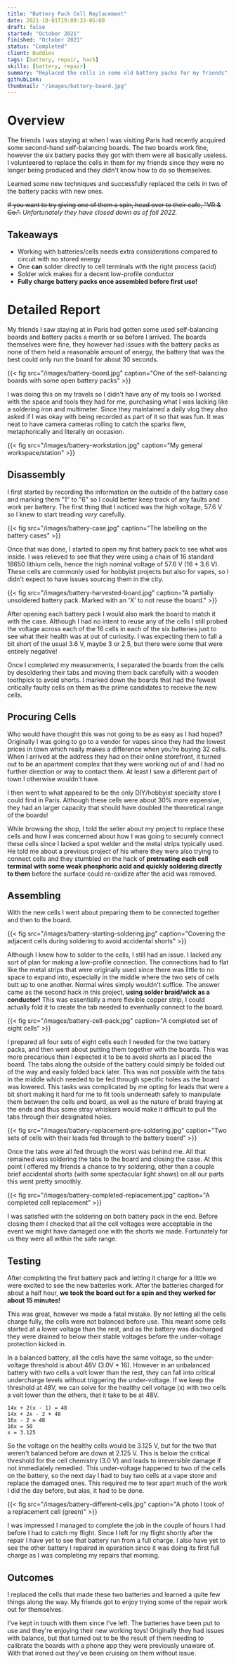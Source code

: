 ```yaml
---
title: "Battery Pack Cell Replacement"
date: 2021-10-01T19:09:33-05:00
draft: false
started: "October 2021"
finished: "October 2021"
status: "Completed"
client: Buddies
tags: [battery, repair, hack]
skills: [battery, repair]
summary: "Replaced the cells in some old battery packs for my friends"
githubLink:
thumbnail: "/images/battery-board.jpg"
---
```


# Overview

The friends I was staying at when I was visiting Paris had recently acquired some second-hand self-balancing boards. The two boards work fine, however the six battery packs they got with them were all basically useless. I volunteered to replace the cells in them for my friends since they were no longer being produced and they didn't know how to do so themselves.

Learned some new techniques and successfully replaced the cells in two of the battery packs with new ones.

~~If you want to try giving one of them a spin, head over to their cafe, "VR & Co.".~~ *Unfortunately they have closed down as of fall 2022.*

## Takeaways

- Working with batteries/cells needs extra considerations compared to circuit with no stored energy
- One **can** solder directly to cell terminals with the right process (acid)
- Solder wick makes for a decent low-profile conductor
- **Fully charge battery packs once assembled before first use!**

# Detailed Report

My friends I saw staying at in Paris had gotten some used self-balancing boards and battery packs a month or so before I arrived. The boards themselves were fine, they however had issues with the battery packs as none of them held a reasonable amount of energy, the battery that was the best could only run the board for about 30 seconds.

{{< fig src="/images/battery-board.jpg" caption="One of the self-balancing boards with some open battery packs" >}}

I was doing this on my travels so I didn't have any of my tools so I worked with the space and tools they had for me, purchasing what I was lacking like a soldering iron and multimeter. Since they maintained a daily vlog they also asked if I was okay with being recorded as part of it so that was fun. It was neat to have camera cameras rolling to catch the sparks flew, metaphorically and literally on occasion.

{{< fig src="/images/battery-workstation.jpg" caption="My general workspace/station" >}}

## Disassembly

I first started by recording the information on the outside of the battery case and marking them "1" to "6" so I could better keep track of any faults and work per battery. The first thing that I noticed was the high voltage, 57.6&nbsp;V so I knew to start treading *very* carefully.

{{< fig src="/images/battery-case.jpg" caption="The labelling on the battery cases" >}}

Once that was done, I started to open my first battery pack to see what was inside. I was relieved to see that they were using a chain of 16 standard 18650 lithium cells, hence the high nominal voltage of 57.6&nbsp;V (16 * 3.6&nbsp;V). These cells are commonly used for hobbyist projects but also for vapes, so I didn't expect to have issues sourcing them in the city.

{{< fig src="/images/battery-harvested-board.jpg" caption="A partially unsoldered battery pack. Marked with an 'X' to not reuse the board." >}}

After opening each battery pack I would also mark the board to match it with the case. Although I had no intent to reuse any of the cells I still probed the voltage across each of the 16 cells in each of the six batteries just to see what their health was at out of curiosity. I was expecting them to fall a bit short of the usual 3.6&nbsp;V, maybe 3 or 2.5, but there were some that were entirely negative!

Once I completed my measurements, I separated the boards from the cells by desoldering their tabs and moving them back carefully with a wooden toothpick to avoid shorts. I marked down the boards that had the fewest critically faulty cells on them as the prime candidates to receive the new cells.

## Procuring Cells

Who would have thought this was not going to be as easy as I had hoped? Originally I was going to go to a vendor for vapes since they had the lowest prices in town which really makes a difference when you're buying 32 cells. When I arrived at the address they had on their online storefront, it turned out to be an apartment complex that they were working out of and I had no further direction or way to contact them. At least I saw a different part of town I otherwise wouldn't have.

I then went to what appeared to be the only DIY/hobbyist specialty store I could find in Paris. Although these cells were about 30% more expensive, they had an larger capacity that should have doubled the theoretical range of the boards! 

While browsing the shop, I told the seller about my project to replace these cells and how I was concerned about how I was going to securely connect these cells since I lacked a spot welder and the metal strips typically used. He told me about a previous project of his where they were also trying to connect cells and they stumbled on the hack of **pretreating each cell terminal with some weak phosphoric acid and quickly soldering directly to them** before the surface could re-oxidize after the acid was removed.

## Assembling

With the new cells I went about preparing them to be connected together and then to the board. 

{{< fig src="/images/battery-starting-soldering.jpg" caption="Covering the adjacent cells during soldering to avoid accidental shorts" >}}

Although I knew how to solder to the cells, I still had an issue. I lacked any sort of plan for making a low-profile connection. The connections had to flat like the metal strips that were originally used since there was little to no space to expand into, especially in the middle where the two sets of cells butt up to one another. Normal wires simply wouldn't suffice. The answer came as the second hack in this project, **using solder braid/wick as a conductor!** This was essentially a more flexible copper strip, I could actually fold it to create the tab needed to eventually connect to the board.

{{< fig src="/images/battery-cell-pack.jpg" caption="A completed set of eight cells" >}}

I prepared all four sets of eight cells each I needed for the two battery packs, and then went about putting them together with the boards. This was more precarious than I expected it to be to avoid shorts as I placed the board. The tabs along the outside of the battery could simply be folded out of the way and easily folded back later. This was not possible with the tabs in the middle which needed to be fed through specific holes as the board was lowered. This tasks was complicated by me opting for leads that were a bit short making it hard for me to fit tools underneath safely to manipulate them between the cells and board, as well as the nature of braid fraying at the ends and thus some stray whiskers would make it difficult to pull the tabs through their designated holes.

{{< fig src="/images/battery-replacement-pre-soldering.jpg" caption="Two sets of cells with their leads fed through to the battery board" >}}

Once the tabs were all fed through the worst was behind me. All that remained was soldering the tabs to the board and closing the case. At this point I offered my friends a chance to try soldering, other than a couple brief accidental shorts (with some spectacular light shows) on all our parts this went pretty smoothly.

{{< fig src="/images/battery-completed-replacement.jpg" caption="A completed cell replacement" >}}

I was satisfied with the soldering on both battery pack in the end. Before closing them I checked that all the cell voltages were acceptable in the event we might have damaged one with the shorts we made. Fortunately for us they were all within the safe range.

## Testing

After completing the first battery pack and letting it charge for a little we were excited to see the new batteries work. After the batteries charged for about a half hour, **we took the board out for a spin and they worked for about 15 minutes!**

This was great, however we made a fatal mistake. By not letting all the cells charge fully, the cells were not balanced before use. This meant some cells started at a lower voltage than the rest, and as the battery was discharged they were drained to below their stable voltages before the under-voltage protection kicked in.

In a balanced battery, all the cells have the same voltage, so the under-voltage threshold is about 48V (3.0V * 16). However in an unbalanced battery with two cells a volt lower than the rest, they can fall into critical undercharge levels without triggering the under-voltage. If we keep the threshold at 48V, we can solve for the healthy cell voltage (x) with two cells a volt lower than the others, that it take to be at 48V.

```
14x + 2(x - 1) = 48
14x + 2x - 2 + 48
16x - 2 = 48
16x = 50
x = 3.125
```

So the voltage on the healthy cells would be 3.125&nbsp;V, but for the two that weren't balanced before are down at 2.125&nbsp;V. This is below the critical threshold for the cell chemistry (3.0&nbsp;V) and leads to irreversible damage if not immediately remedied. This under-voltage happened to two of the cells on the battery, so the next day I had to buy two cells at a vape store and replace the damaged ones. This required me to tear apart much of the work I did the day before, but alas, it had to be done.

{{< fig src="/images/battery-different-cells.jpg" caption="A photo I took of a replacement cell (green)" >}}

I was impressed I managed to complete the job in the couple of hours I had before I had to catch my flight. Since I left for my flight shortly after the repair I have yet to see that battery run from a full charge. I also have yet to see the other battery I repaired in operation since it was doing its first full charge as I was completing my repairs that morning.

## Outcomes

I replaced the cells that made these two batteries and learned a quite few things along the way. My friends got to enjoy trying some of the repair work out for themselves.

I've kept in touch with them since I've left. The batteries have been put to use and they're enjoying their new working toys! Originally they had issues with balance, but that turned out to be the result of them needing to calibrate the boards with a phone app they were previously unaware of. With that ironed out they've been cruising on them without issue.


